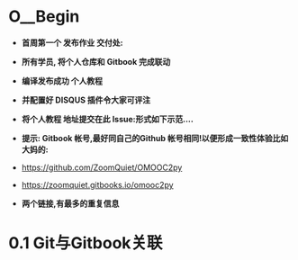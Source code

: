 # O__Begin


- **首周第一个 发布作业 交付处:**

- **所有学员, 将个人仓库和 Gitbook 完成联动**
- **编译发布成功 个人教程**

- **并配置好 DISQUS 插件令大家可评注**
- **将个人教程 地址提交在此 Issue:形式如下示范....**

- **提示: Gitbook 帐号,最好同自己的Github 帐号相同!以便形成一致性体验比如大妈的:**
- https://github.com/ZoomQuiet/OMOOC2py
- https://zoomquiet.gitbooks.io/omooc2py
- **两个链接,有最多的重复信息**



# 0.1 Git与Gitbook关联

